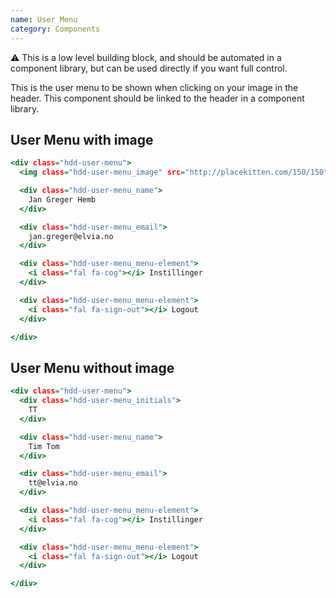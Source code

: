 ```yaml
---
name: User Menu
category: Components
---
```


⚠️ This is a low level building block, and should be automated in a component library, but can be used directly if you want full control.

This is the user menu to be shown when clicking on your image in the header. This component should be linked to the header in a component library.


## User Menu with image

```user-menu.html
<div class="hdd-user-menu">
  <img class="hdd-user-menu_image" src="http://placekitten.com/150/150"/>

  <div class="hdd-user-menu_name">
    Jan Greger Hemb
  </div>

  <div class="hdd-user-menu_email">
    jan.greger@elvia.no
  </div>

  <div class="hdd-user-menu_menu-element">
    <i class="fal fa-cog"></i> Instillinger
  </div>

  <div class="hdd-user-menu_menu-element">
    <i class="fal fa-sign-out"></i> Logout
  </div>

</div>
```

## User Menu without image

```user-menu-no-img.html
<div class="hdd-user-menu">
  <div class="hdd-user-menu_initials">
    TT
  </div>

  <div class="hdd-user-menu_name">
    Tim Tom
  </div>

  <div class="hdd-user-menu_email">
    tt@elvia.no
  </div>

  <div class="hdd-user-menu_menu-element">
    <i class="fal fa-cog"></i> Instillinger
  </div>

  <div class="hdd-user-menu_menu-element">
    <i class="fal fa-sign-out"></i> Logout
  </div>

</div>
```


```user-menu.css hidden

```
```user-menu-no-img.css hidden

```

